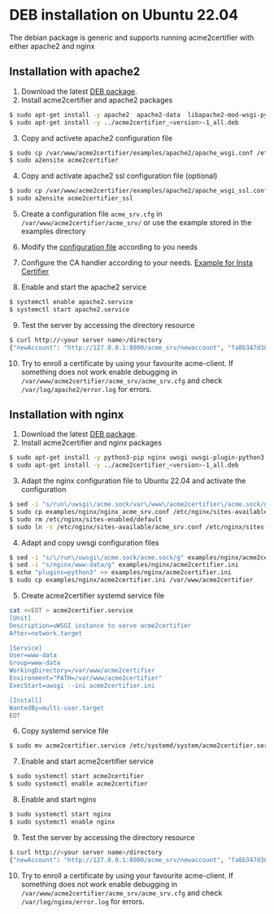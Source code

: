 <!-- markdownlint-disable  MD013 MD014 MD029 -->
<!-- wiki-title DEB installation on Ubuntu 22.04-->
# DEB installation on Ubuntu 22.04

The debian package is generic and supports running acme2certifier with either apache2 and nginx

## Installation with apache2

1. Download the latest [DEB package](https://github.com/grindsa/acme2certifier/releases).
2. Install acme2certifier and apache2 packages

```bash
$ sudo apt-get install -y apache2  apache2-data  libapache2-mod-wsgi-py3
$ sudo apt-get install -y ../acme2certifier_<version>-1_all.deb
```

3. Copy and activete apache2 configuration file

```bash
$ sudo cp /var/www/acme2certifier/examples/apache2/apache_wsgi.conf /etc/apache2/sites-available acme2certifier.conf
$ sudo a2ensite acme2certifier
```

4. Copy and activate apache2 ssl configuration file (optional)

```bash
$ sudo cp /var/www/acme2certifier/examples/apache2/apache_wsgi_ssl.conf /etc/apache2/sites-available acme2certifier_ssl.conf
$ sudo a2ensite acme2certifier_ssl
```

5. Create a configuration file `acme_srv.cfg` in `/var/www/acme2certifier/acme_srv/` or use the example stored in the examples directory
6. Modify the [configuration file](acme_srv.md) according to you needs
7. Configure the CA handler according to your needs. [Example for Insta Certifier](certifier.md)

8. Enable and start the apache2 service

```bash
$ systemctl enable apache2.service
$ systemctl start apache2.service
```

9. Test the server by accessing the directory resource

```bash
$ curl http://<your server name>/directory
{"newAccount": "http://127.0.0.1:8000/acme_srv/newaccount", "fa8b347d3849421ebc4b234205418805": "https://community.letsencrypt.org/t/adding-random-entries-to-the-directory/33417", "keyChange": "http://127.0.0.1:8000/acme_srv/key-change", "newNonce": "http://127.0.0.1:8000/acme_srv/newnonce", "meta": {"home": "https://github.com/grindsa/acme2certifier", "author": "grindsa <grindelsack@gmail.com>"}, "newOrder": "http://127.0.0.1:8000/acme_srv/neworders", "revokeCert": "http://127.0.0.1:8000/acme_srv/revokecert"}
```

10. Try to enroll a certificate by using your favourite acme-client. If something does not work enable debugging in `/var/www/acme2certifier/acme_srv/acme_srv.cfg` and check `/var/log/apache2/error.log` for errors.

## Installation with nginx

1. Download the latest [DEB package](https://github.com/grindsa/acme2certifier/releases).
2. Install acme2certifier and nginx packages

```bash
$ sudo apt-get install -y python3-pip nginx uwsgi uwsgi-plugin-python3
$ sudo apt-get install -y ../acme2certifier_<version>-1_all.deb
```

3. Adapt the nginx configuration file to Ubuntu 22.04 and activate the configuration

```bash
$ sed -i "s/run\/uwsgi\/acme.sock/var\/www\/acme2certifier\/acme.sock/g" examples/nginx/nginx_acme_srv.conf
$ sudo cp examples/nginx/nginx_acme_srv.conf /etc/nginx/sites-available/acme_srv.conf
$ sudo rm /etc/nginx/sites-enabled/default
$ sudo ln -s /etc/nginx/sites-available/acme_srv.conf /etc/nginx/sites-enabled/acme_srv.conf
```

4. Adapt and copy uwsgi configuration files

```bash
$ sed -i "s/\/run\/uwsgi\/acme.sock/acme.sock/g" examples/nginx/acme2certifier.ini
$ sed -i "s/nginx/www-data/g" examples/nginx/acme2certifier.ini
$ echo "plugins=python3" >> examples/nginx/acme2certifier.ini
$ sudo cp examples/nginx/acme2certifier.ini /var/www/acme2certifier
```

5. Create acme2certifier systemd service file

```bash
cat <<EOT > acme2certifier.service
[Unit]
Description=uWSGI instance to serve acme2certifier
After=network.target

[Service]
User=www-data
Group=www-data
WorkingDirectory=/var/www/acme2certifier
Environment="PATH=/var/www/acme2certifier"
ExecStart=uwsgi --ini acme2certifier.ini

[Install]
WantedBy=multi-user.target
EOT
```

6. Copy systemd service file

```bash
$ sudo mv acme2certifier.service /etc/systemd/system/acme2certifier.service
```

7. Enable and start acme2certifier service

```bash
$ sudo systemctl start acme2certifier
$ sudo systemctl enable acme2certifier
```

8. Enable and start nginx

```bash
$ sudo systemctl start nginx
$ sudo systemctl enable nginx
```

9. Test the server by accessing the directory resource

```bash
$ curl http://<your server name>/directory
{"newAccount": "http://127.0.0.1:8000/acme_srv/newaccount", "fa8b347d3849421ebc4b234205418805": "https://community.letsencrypt.org/t/adding-random-entries-to-the-directory/33417", "keyChange": "http://127.0.0.1:8000/acme_srv/key-change", "newNonce": "http://127.0.0.1:8000/acme_srv/newnonce", "meta": {"home": "https://github.com/grindsa/acme2certifier", "author": "grindsa <grindelsack@gmail.com>"}, "newOrder": "http://127.0.0.1:8000/acme_srv/neworders", "revokeCert": "http://127.0.0.1:8000/acme_srv/revokecert"}
```

10. Try to enroll a certificate by using your favourite acme-client. If something does not work enable debugging in `/var/www/acme2certifier/acme_srv/acme_srv.cfg` and check `/var/log/nginx/error.log` for errors.
